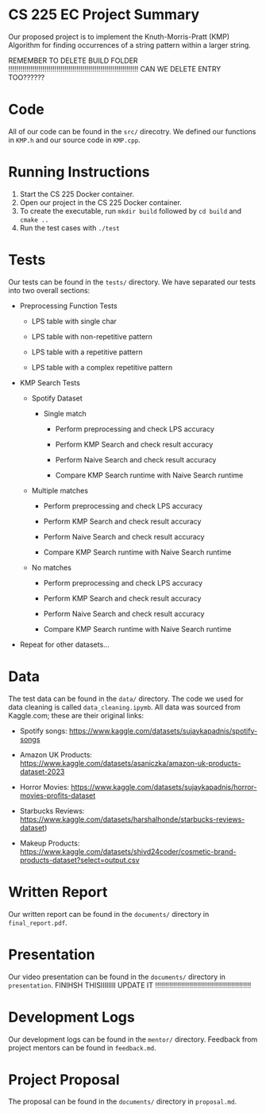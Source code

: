 # CS 225 EC Project Summary
Our proposed project is to implement the Knuth-Morris-Pratt (KMP) Algorithm for finding occurrences of a string pattern within a larger string.

REMEMBER TO DELETE BUILD FOLDER !!!!!!!!!!!!!!!!!!!!!!!!!!!!!!!!!!!!!!!!!!!!!!!!!!!!!!!!!!!!!!!!!
CAN WE DELETE ENTRY TOO??????

# Code

All of our code can be found in the `src/` direcotry. We defined our functions in `KMP.h` and our source code in `KMP.cpp`.

# Running Instructions

1. Start the CS 225 Docker container.
2. Open our project in the CS 225 Docker container.
3. To create the executable, run `mkdir build` followed by `cd build` and `cmake ..`
4. Run the test cases with `./test`


# Tests

Our tests can be found in the `tests/` directory. We have separated our tests into two overall sections:

* Preprocessing Function Tests
  
    * LPS table with single char
    
    * LPS table with non-repetitive pattern
    
    * LPS table with a repetitive pattern
    
    * LPS table with a complex repetitive pattern
  
* KMP Search Tests
  
    * Spotify Dataset
      
        * Single match
      
            * Perform preprocessing and check LPS accuracy
          
            * Perform KMP Search and check result accuracy
    
            * Perform Naive Search and check result accuracy
    
            * Compare KMP Search runtime with Naive Search runtime
      
    * Multiple matches
        
        * Perform preprocessing and check LPS accuracy
        
        * Perform KMP Search and check result accuracy
    
        * Perform Naive Search and check result accuracy
    
        * Compare KMP Search runtime with Naive Search runtime
      
    * No matches
      
        * Perform preprocessing and check LPS accuracy
    
        * Perform KMP Search and check result accuracy
    
        * Perform Naive Search and check result accuracy
    
        * Compare KMP Search runtime with Naive Search runtime

* Repeat for other datasets...
  

# Data 

The test data can be found in the `data/` directory. The code we used for data cleaning is called `data_cleaning.ipymb`. All data was sourced from Kaggle.com; these are their original links:

* Spotify songs: https://www.kaggle.com/datasets/sujaykapadnis/spotify-songs

* Amazon UK Products: https://www.kaggle.com/datasets/asaniczka/amazon-uk-products-dataset-2023

* Horror Movies: https://www.kaggle.com/datasets/sujaykapadnis/horror-movies-profits-dataset

* Starbucks Reviews: https://www.kaggle.com/datasets/harshalhonde/starbucks-reviews-dataset)

* Makeup Products: https://www.kaggle.com/datasets/shivd24coder/cosmetic-brand-products-dataset?select=output.csv


# Written Report

Our written report can be found in the `documents/` directory in `final_report.pdf`.


# Presentation

Our video presentation can be found in the `documents/` directory in `presentation`. FINIHSH THISIIIIIIII UPDATE IT !!!!!!!!!!!!!!!!!!!!!!!!!!!!!!!!!!!!!!!!!!!!!!!!


# Development Logs

Our development logs can be found in the `mentor/` directory. Feedback from project mentors can be found in `feedback.md`.


# Project Proposal
The proposal can be found in the `documents/` directory in `proposal.md`.
